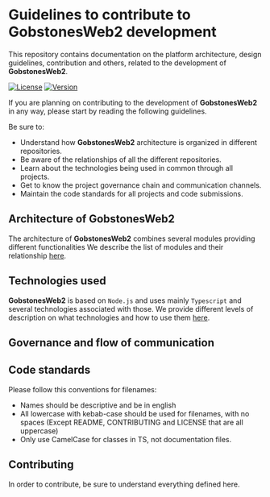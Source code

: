 # Guidelines to contribute to GobstonesWeb2 development

This repository contains documentation on the platform architecture, design guidelines, contribution and others, related to the development of **GobstonesWeb2**.

[![License](https://img.shields.io/github/license/gobstones/gobstones-guidelines?style=plastic&label=License&logo=open-source-initiative&logoColor=white&color=olivegreen)](https://github.com/gobstones/gobstones-guidelines/blob/main/LICENSE) 
[![Version](https://img.shields.io/github/v/tag/gobstones/gobstones-guidelines?color=crimson&label=Version&logo=git-lfs&logoColor=white&sort=semver&style=plastic)](https://github.com/gobstones/gobstones-guidelines)

If you are planning on contributing to the development of **GobstonesWeb2** in any way, please start by reading the following guidelines.

Be sure to:
* Understand how **GobstonesWeb2** architecture is organized in different repositories.
* Be aware of the relationships of all the different repositories.
* Learn about the technologies being used in common through all projects.
* Get to know the project governance chain and communication channels.
* Maintain the code standards for all projects and code submissions.

## Architecture of **GobstonesWeb2**
The architecture of **GobstonesWeb2** combines several modules providing different functionalities
We describe the list of modules and their relationship [here](./sections/gobstonesweb2-architecture.md).

## Technologies used
**GobstonesWeb2** is based on `Node.js` and uses mainly `Typescript` and several technologies associated with those.
We provide different levels of description on what technologies and how to use them [here](./sections/technologies-used.md).

## Governance and flow of communication

## Code standards
Please follow this conventions for filenames:
 * Names should be descriptive and be in english
 * All lowercase with kebab-case should be used for filenames, with no spaces 
   (Except README,   CONTRIBUTING and LICENSE that are all uppercase)
 * Only use CamelCase for classes in TS, not documentation files.
## Contributing
In order to contribute, be sure to understand everything defined here.
